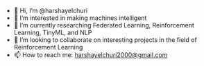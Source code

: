 - 👋 Hi, I’m @harshayelchuri
- 👀 I’m interested in making machines intelligent
- 🌱 I’m currently researching Federated Learning, Reinforcement Learning, TinyML, and NLP
- 💞️ I’m looking to collaborate on interesting projects in the field of Reinforcement Learning
- 📫 How to reach me: harshayelchuri2000@gmail.com

<!---
harshayelchuri/harshayelchuri is a ✨ special ✨ repository because its `README.md` (this file) appears on your GitHub profile.
You can click the Preview link to take a look at your changes.
--->
